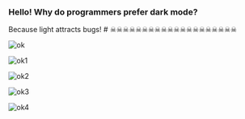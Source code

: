 ### Hello! Why do programmers prefer dark mode?

Because light attracts bugs! # ☠☠☠☠☠☠☠☠☠☠☠☠☠☠☠☠☠☠☠☠


![ok](https://qph.cf2.quoracdn.net/main-qimg-9caca2bb7bc446ad3a963dc1325bf580-lq)

![ok1](https://media.tenor.com/9lOxocmq5XQAAAAM/crying-emoji-meme.gif)

![ok2](https://i.pinimg.com/originals/3a/0b/d5/3a0bd5282e55214ea8ee5c2e41e436f0.gif)

![ok3](https://media.tenor.com/Eom38hjydCsAAAAM/death-funny.gif)

![ok4](https://media.baamboozle.com/uploads/images/84156/1648827831_326114_gif-url.gif)



<!--
**FernandoFarron/FernandoFarron** is a ✨ _special_ ✨ repository because its `README.md` (this file) appears on your GitHub profile.

-->
